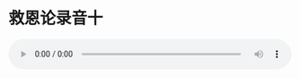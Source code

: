 # 救恩论录音十

<audio style="width: 100%;" preload="false" controls controlslist="nodownload"><source src="//file.simai.life/audio/mp3/old/27411.mp3" type="audio/mpeg">Your browser does not support the audio element.</audio>



